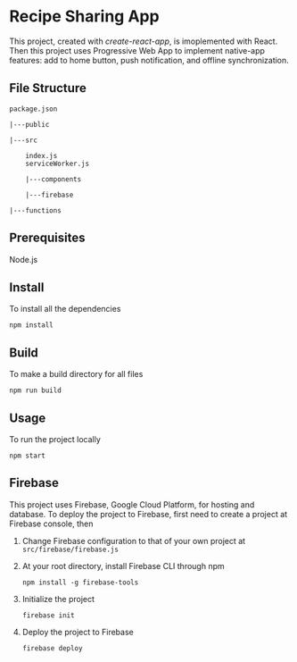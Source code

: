 # Recipe Sharing App
This project, created with *create-react-app*, is imoplemented with React. Then this project uses Progressive Web App to implement native-app features: add to home button, push notification, and offline synchronization. 

## File Structure

```
package.json

|---public

|---src

    index.js
    serviceWorker.js
    
    |---components
    
    |---firebase
    
|---functions
```

## Prerequisites
Node.js

## Install
To install all the dependencies 
  ```
  npm install
  ```

## Build
To make a build directory for all files

  ```
  npm run build
  ```

## Usage
To run the project locally

  ```
  npm start
  ```

## Firebase

This project uses Firebase, Google Cloud Platform, for hosting and database. To deploy the project to Firebase, first need to create a project at Firebase console, then

1. Change Firebase configuration to that of your own project at `src/firebase/firebase.js`

2. At your root directory, install Firebase CLI through npm

    ```
    npm install -g firebase-tools    
    ```

3. Initialize the project 

    ```
    firebase init    
    ```

4. Deploy the project to Firebase 

    ```
    firebase deploy    
    ```
